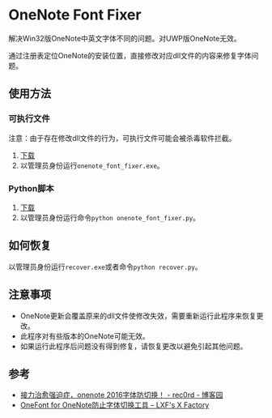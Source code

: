 # OneNote Font Fixer

解决Win32版OneNote中英文字体不同的问题。对UWP版OneNote无效。

通过注册表定位OneNote的安装位置，直接修改对应dll文件的内容来修复字体问题。

## 使用方法

### 可执行文件

注意：由于存在修改dll文件的行为，可执行文件可能会被杀毒软件拦截。

1. [下载](https://github.com/luminoleon/onenote-font-fixer/releases)
2. 以管理员身份运行`onenote_font_fixer.exe`。

### Python脚本

1. [下载](https://github.com/luminoleon/onenote-font-fixer/releases)
2. 以管理员身份运行命令`python onenote_font_fixer.py`。

## 如何恢复

以管理员身份运行`recover.exe`或者命令`python recover.py`。

## 注意事项

* OneNote更新会覆盖原来的dll文件使修改失效，需要重新运行此程序来恢复更改。
* 此程序对有些版本的OneNote可能无效。
* 如果运行此程序后问题没有得到修复，请恢复更改以避免引起其他问题。

## 参考

* [接力治愈强迫症，onenote 2016字体防切换！ - rec0rd - 博客园](https://www.cnblogs.com/rec0rd/p/14761148.html)
* [OneFont for OneNote防止字体切换工具 – LXF's X Factory](https://lxf.me/116?unapproved=815&moderation-hash=cf6f75f95c7e998e75cbc001a0c905f9)
